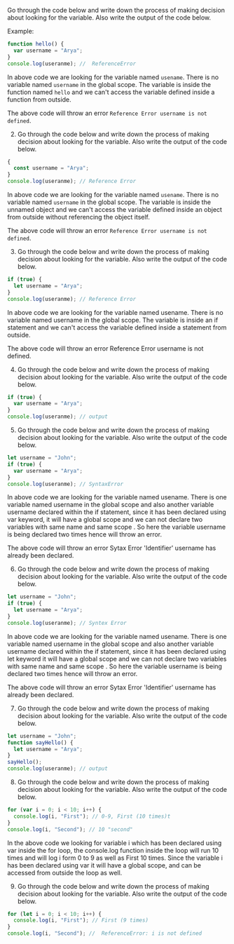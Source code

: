 Go through the code below and write down the process of making decision about looking for the variable. Also write the output of the code below.

Example:

```js
function hello() {
  var username = "Arya";
}
console.log(useranme); //  ReferenceError
```

In above code we are looking for the variable named `usename`. There is no variable named `username` in the global scope. The variable is inside the function named `hello` and we can't access the variable defined inside a function from outside.

The above code will throw an error `Reference Error username is not defined`.

2. Go through the code below and write down the process of making decision about looking for the variable. Also write the output of the code below.

```js
{
  const username = "Arya";
}
console.log(useranme); // Reference Error
```

In above code we are looking for the variable named `usename`. There is no variable named `username` in the global scope. The variable is inside the unnamed object and we can't access the variable defined inside an object from outside without referencing the object itself.

The above code will throw an error `Reference Error username is not defined`.

3. Go through the code below and write down the process of making decision about looking for the variable. Also write the output of the code below.

```js
if (true) {
  let username = "Arya";
}
console.log(useranme); // Reference Error
```

In above code we are looking for the variable named usename. There is no variable named username in the global scope. The variable is inside an if statement and we can't access the variable defined inside a statement from outside.

The above code will throw an error Reference Error username is not defined.

4. Go through the code below and write down the process of making decision about looking for the variable. Also write the output of the code below.

```js
if (true) {
  var username = "Arya";
}
console.log(useranme); // output
```

5. Go through the code below and write down the process of making decision about looking for the variable. Also write the output of the code below.

```js
let username = "John";
if (true) {
  var username = "Arya";
}
console.log(useranme); // SyntaxError
```

In above code we are looking for the variable named usename. There is one variable named username in the global scope and also another variable username declared within the if statement, since it has been declared using var keyword, it will have a global scope and we can not declare two variables with same name and same scope . So here the variable username is being declared two times hence will throw an error.

The above code will throw an error Sytax Error 'Identifier' username has already been declared.

6. Go through the code below and write down the process of making decision about looking for the variable. Also write the output of the code below.

```js
let username = "John";
if (true) {
  let username = "Arya";
}
console.log(useranme); // Syntex Error
```

In above code we are looking for the variable named usename. There is one variable named username in the global scope and also another variable username declared within the if statement, since it has been declared using let keyword it will have a global scope and we can not declare two variables with same name and same scope . So here the variable username is being declared two times hence will throw an error.

The above code will throw an error Sytax Error 'Identifier' username has already been declared.

7. Go through the code below and write down the process of making decision about looking for the variable. Also write the output of the code below.

```js
let username = "John";
function sayHello() {
  let username = "Arya";
}
sayHello();
console.log(useranme); // output
```

8. Go through the code below and write down the process of making decision about looking for the variable. Also write the output of the code below.

```js
for (var i = 0; i < 10; i++) {
  console.log(i, "First"); // 0-9, First (10 times)t
}
console.log(i, "Second"); // 10 "second"
```

In the above code we looking for variable i which has been declared using var inside the for loop, the console.log function inside the loop will run 10 times and will log i form 0 to 9 as well as First 10 times. Since the variable i has been declared using var it will have a global scope, and can be accessed from outside the loop as well.

9. Go through the code below and write down the process of making decision about looking for the variable. Also write the output of the code below.

```js
for (let i = 0; i < 10; i++) {
  console.log(i, "First"); // First (9 times)
}
console.log(i, "Second"); //  ReferenceError: i is not defined
```
